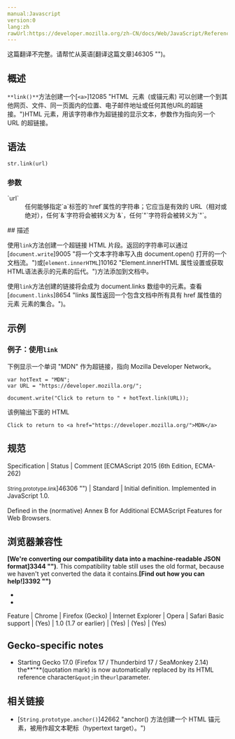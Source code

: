```yaml
---
manual:Javascript
version:0
lang:zh
rawUrl:https://developer.mozilla.org/zh-CN/docs/Web/JavaScript/Reference/Global_Objects/String/link
---
```




这篇翻译不完整。请帮忙从英语[翻译这篇文章]46305 "")。





## 概述<a name="Summary"></a>


`**link()**`方法创建一个[`<a>`]12085 "HTML <a> 元素  (或锚元素) 可以创建一个到其他网页、文件、同一页面内的位置、电子邮件地址或任何其他URL的超链接。")HTML 元素，用该字符串作为超链接的显示文本，参数作为指向另一个 URL 的超链接。


## 语法<a name="Syntax"></a>

```
str.link(url) 
```

### 参数<a name="Parameters"></a>
<dl><dt id=''>`url`</dt><dd>任何能够指定`a`标签的`href`属性的字符串；它应当是有效的 URL（相对或绝对），任何`&`字符将会被转义为`&amp;`，任何`"`字符将会被转义为`&quot;`。</dd></dl>
## 描述<a name="Description"></a>


使用`link`方法创建一个超链接 HTML 片段。返回的字符串可以通过[`document.write`]9005 "将一个文本字符串写入由 document.open() 打开的一个文档流。")或[`element.innerHTML`]10162 "Element.innerHTML 属性设置或获取HTML语法表示的元素的后代。")方法添加到文档中。



使用`link`方法创建的链接将会成为 document.links 数组中的元素。查看[`document.links`]8654 "links 属性返回一个包含文档中所有具有 href 属性值的 <area> 元素 <a> 元素的集合。")。


## 示例<a name="Examples"></a>

### 例子：使用`link`<a name="Example:_Using_link"></a>


下例显示一个单词 &quot;MDN&quot; 作为超链接，指向 Mozilla Developer Network。


```
var hotText = "MDN";
var URL = "https://developer.mozilla.org/";

document.write("Click to return to " + hotText.link(URL));
```


该例输出下面的 HTML


```
Click to return to <a href="https://developer.mozilla.org/">MDN</a>
```

## 规范<a name="规范"></a>

Specification | Status | Comment 
[ECMAScript 2015 (6th Edition, ECMA-262)<br></br><small>String.prototype.link</small>]46306 "") | Standard | Initial definition. Implemented in JavaScript 1.0.<br></br>Defined in the (normative) Annex B for Additional ECMAScript Features for Web Browsers. 


## 浏览器兼容性<a name="浏览器兼容性"></a>


**[We&#39;re converting our compatibility data into a machine-readable JSON format]3344 "")**. This compatibility table still uses the old format, because we haven&#39;t yet converted the data it contains.**[Find out how you can help!]3392 "")**


* 
* 

Feature | Chrome | Firefox (Gecko) | Internet Explorer | Opera | Safari 
Basic support | (Yes) | 1.0 (1.7 or earlier) | (Yes) | (Yes) | (Yes) 




## Gecko-specific notes<a name="See_Also"></a>

* Starting Gecko 17.0 (Firefox 17 / Thunderbird 17 / SeaMonkey 2.14) the**&quot;**(quotation mark) is now automatically replaced by its HTML reference character`&quot;`in the`url`parameter.

## 相关链接<a name="See_Also"></a>

* [`String.prototype.anchor()`]42662 "anchor() 方法创建一个 <a> HTML 锚元素，被用作超文本靶标（hypertext target）。")




